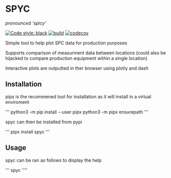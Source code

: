 # SPYC
*pronounced 'spicy'*

[![Code style: black](https://img.shields.io/badge/code%20style-black-000000.svg)](https://github.com/psf/black)
[![build](https://github.com/fanoway/spyc/actions/workflows/build.yaml/badge.svg?branch=main)](https://github.com/fanoway/spyc/actions/workflows/build.yaml)
[![codecov](https://codecov.io/gh/fanoway/spyc/branch/main/graph/badge.svg?token=RMHSZXZSLK)](https://codecov.io/gh/fanoway/spyc)

Simple tool to help plot SPC data for production purposes

Supports comparison of measurment data between locations (could also be hijacked to compare production equipment within a single location)

Interactive plots are outputted in ther browser using plotly and dash

## Installation
pipx is the recommened tool for installation as it will install in a virtual enviroment

'''
python3 -m pip install --user pipx
python3 -m pipx ensurepath
'''

spyc can then be installed from  pypi


'''
pipx install spyc
'''

## Usage

spyc can be ran as follows to display the help

'''
spyc
''''

